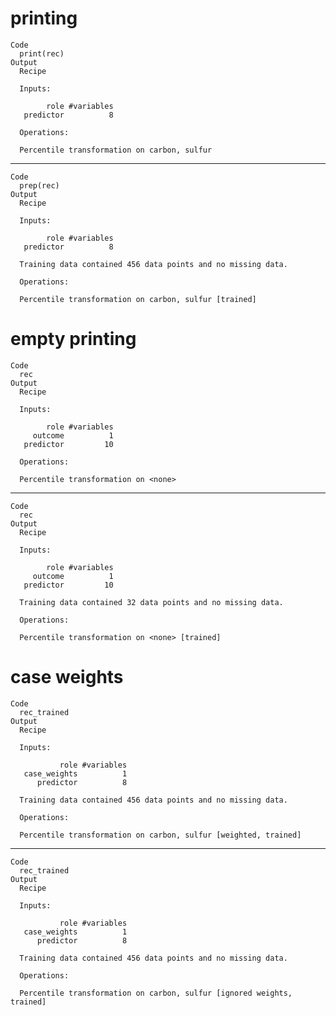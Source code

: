 # printing

    Code
      print(rec)
    Output
      Recipe
      
      Inputs:
      
            role #variables
       predictor          8
      
      Operations:
      
      Percentile transformation on carbon, sulfur

---

    Code
      prep(rec)
    Output
      Recipe
      
      Inputs:
      
            role #variables
       predictor          8
      
      Training data contained 456 data points and no missing data.
      
      Operations:
      
      Percentile transformation on carbon, sulfur [trained]

# empty printing

    Code
      rec
    Output
      Recipe
      
      Inputs:
      
            role #variables
         outcome          1
       predictor         10
      
      Operations:
      
      Percentile transformation on <none>

---

    Code
      rec
    Output
      Recipe
      
      Inputs:
      
            role #variables
         outcome          1
       predictor         10
      
      Training data contained 32 data points and no missing data.
      
      Operations:
      
      Percentile transformation on <none> [trained]

# case weights

    Code
      rec_trained
    Output
      Recipe
      
      Inputs:
      
               role #variables
       case_weights          1
          predictor          8
      
      Training data contained 456 data points and no missing data.
      
      Operations:
      
      Percentile transformation on carbon, sulfur [weighted, trained]

---

    Code
      rec_trained
    Output
      Recipe
      
      Inputs:
      
               role #variables
       case_weights          1
          predictor          8
      
      Training data contained 456 data points and no missing data.
      
      Operations:
      
      Percentile transformation on carbon, sulfur [ignored weights, trained]

